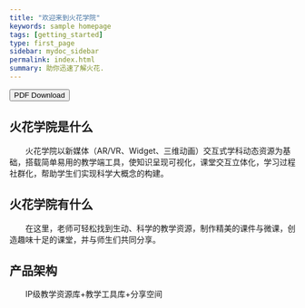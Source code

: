```yaml
---
title: "欢迎来到火花学院"
keywords: sample homepage
tags: [getting_started]
type: first_page
sidebar: mydoc_sidebar
permalink: index.html
summary: 助你迅速了解火花.
---
```


<a target="_blank" class="noCrossRef" href="/pdf/火花学院用户手册.pdf"><button type="button" class="btn btn-default" aria-label="Left Align"><span class="glyphicon glyphicon-download-alt" aria-hidden="true"></span> PDF Download</button></a>

## 火花学院是什么   
&ensp;&ensp;&ensp;&ensp;火花学院以新媒体（AR/VR、Widget、三维动画）交互式学科动态资源为基础，搭载简单易用的教学端工具，使知识呈现可视化，课堂交互立体化，学习过程社群化，帮助学生们实现科学大概念的构建。   
## 火花学院有什么   
&ensp;&ensp;&ensp;&ensp;在这里，老师可轻松找到生动、科学的教学资源，制作精美的课件与微课，创造趣味十足的课堂，并与师生们共同分享。   
## 产品架构   
&ensp;&ensp;&ensp;&ensp;IP级教学资源库+教学工具库+分享空间


